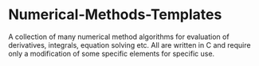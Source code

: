 # Numerical-Methods-Templates
A collection of many numerical method algorithms for evaluation of derivatives, integrals, equation solving etc. All are written in C and require only a modification of some specific elements for specific use.
